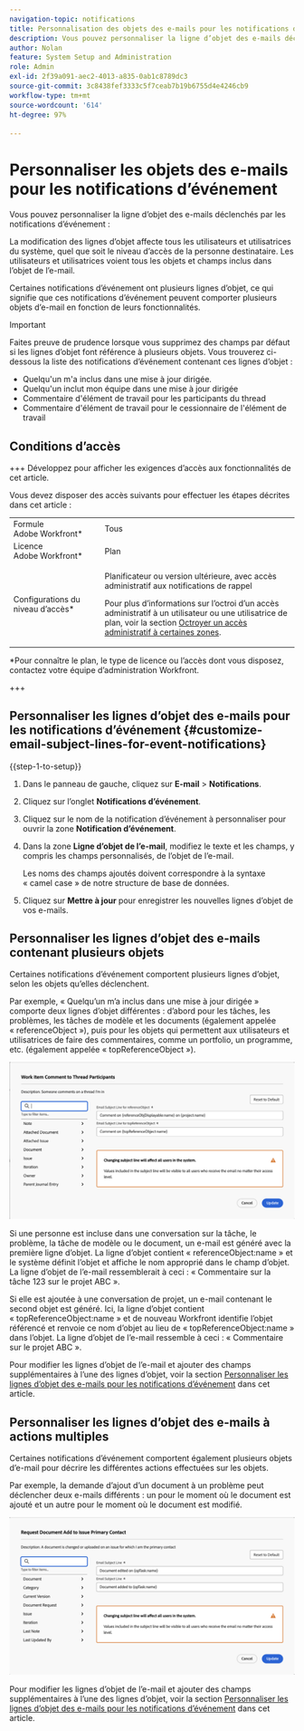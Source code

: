 ```yaml
---
navigation-topic: notifications
title: Personnalisation des objets des e-mails pour les notifications d’événement
description: Vous pouvez personnaliser la ligne d’objet des e-mails déclenchés par les notifications d’événement.
author: Nolan
feature: System Setup and Administration
role: Admin
exl-id: 2f39a091-aec2-4013-a835-0ab1c8789dc3
source-git-commit: 3c8438fef3333c5f7ceab7b19b6755d4e4246cb9
workflow-type: tm+mt
source-wordcount: '614'
ht-degree: 97%

---
```


# Personnaliser les objets des e-mails pour les notifications d’événement

Vous pouvez personnaliser la ligne d’objet des e-mails déclenchés par les notifications d’événement :

La modification des lignes d’objet affecte tous les utilisateurs et utilisatrices du système, quel que soit le niveau d’accès de la personne destinataire. Les utilisateurs et utilisatrices voient tous les objets et champs inclus dans l’objet de l’e-mail.

Certaines notifications d’événement ont plusieurs lignes d’objet, ce qui signifie que ces notifications d’événement peuvent comporter plusieurs objets d’e-mail en fonction de leurs fonctionnalités.

>[!IMPORTANT]
>
>Faites preuve de prudence lorsque vous supprimez des champs par défaut si les lignes d’objet font référence à plusieurs objets. Vous trouverez ci-dessous la liste des notifications d’événement contenant ces lignes d’objet :
>
>* Quelqu&#39;un m&#39;a inclus dans une mise à jour dirigée.
>* Quelqu&#39;un inclut mon équipe dans une mise à jour dirigée
>* Commentaire d&#39;élément de travail pour les participants du thread
>* Commentaire d&#39;élément de travail pour le cessionnaire de l&#39;élément de travail
>

## Conditions d’accès

+++ Développez pour afficher les exigences d’accès aux fonctionnalités de cet article.

Vous devez disposer des accès suivants pour effectuer les étapes décrites dans cet article :

<table style="table-layout:auto"> 
 <col> 
 </col> 
 <col> 
 </col> 
 <tbody> 
  <tr> 
   <td role="rowheader">Formule Adobe Workfront*</td> 
   <td>Tous</td> 
  </tr> 
  <tr> 
   <td role="rowheader">Licence Adobe Workfront*</td> 
   <td>Plan</td> 
  </tr> 
  <tr> 
   <td role="rowheader">Configurations du niveau d’accès*</td> 
   <td> <p>Planificateur ou version ultérieure, avec accès administratif aux notifications de rappel</p> <p>Pour plus d’informations sur l’octroi d’un accès administratif à un utilisateur ou une utilisatrice de plan, voir la section <a href="../../../administration-and-setup/add-users/configure-and-grant-access/grant-users-admin-access-certain-areas.md" class="MCXref xref">Octroyer un accès administratif à certaines zones</a>.</p> </td> 
  </tr> 
 </tbody> 
</table>

&#42;Pour connaître le plan, le type de licence ou l’accès dont vous disposez, contactez votre équipe d’administration Workfront.

+++

## Personnaliser les lignes d’objet des e-mails pour les notifications d’événement {#customize-email-subject-lines-for-event-notifications}

{{step-1-to-setup}}

1. Dans le panneau de gauche, cliquez sur **E-mail** > **Notifications**.

1. Cliquez sur l’onglet **Notifications d’événement**.
1. Cliquez sur le nom de la notification d’événement à personnaliser pour ouvrir la zone **Notification d’événement**.
1. Dans la zone **Ligne d’objet de l’e-mail**, modifiez le texte et les champs, y compris les champs personnalisés, de l’objet de l’e-mail.

   Les noms des champs ajoutés doivent correspondre à la syntaxe « camel case » de notre structure de base de données. <!--For more information about how our objects and their fields are named in the Workfront database, see the [Adobe Workfront API](../../../wf-api/workfront-api.md).-->

1. Cliquez sur **Mettre à jour** pour enregistrer les nouvelles lignes d’objet de vos e-mails.

## Personnaliser les lignes d’objet des e-mails contenant plusieurs objets

Certaines notifications d’événement comportent plusieurs lignes d’objet, selon les objets qu’elles déclenchent.

Par exemple, « Quelqu’un m’a inclus dans une mise à jour dirigée » comporte deux lignes d’objet différentes : d’abord pour les tâches, les problèmes, les tâches de modèle et les documents (également appelée « referenceObject »), puis pour les objets qui permettent aux utilisateurs et utilisatrices de faire des commentaires, comme un portfolio, un programme, etc. (également appelée « topReferenceObject »).

![L’événement ne comporte pas plusieurs lignes d’objet](assets/ev-multiple-subject.png)

Si une personne est incluse dans une conversation sur la tâche, le problème, la tâche de modèle ou le document, un e-mail est généré avec la première ligne d’objet. La ligne d’objet contient « referenceObject:name » et le système définit l’objet et affiche le nom approprié dans le champ d’objet. La ligne d’objet de l’e-mail ressemblerait à ceci : « Commentaire sur la tâche 123 sur le projet ABC ».

Si elle est ajoutée à une conversation de projet, un e-mail contenant le second objet est généré. Ici, la ligne d’objet contient « topReferenceObject:name » et de nouveau Workfront identifie l’objet référencé et renvoie ce nom d’objet au lieu de « topReferenceObject:name » dans l’objet. La ligne d’objet de l’e-mail ressemble à ceci : « Commentaire sur le projet ABC ».

Pour modifier les lignes d’objet de l’e-mail et ajouter des champs supplémentaires à l’une des lignes d’objet, voir la section [Personnaliser les lignes d’objet des e-mails pour les notifications d’événement](#customize-email-subject-lines-for-event-notifications) dans cet article.

## Personnaliser les lignes d’objet des e-mails à actions multiples

Certaines notifications d’événement comportent également plusieurs objets d’e-mail pour décrire les différentes actions effectuées sur les objets.

Par exemple, la demande d’ajout d’un document à un problème peut déclencher deux e-mails différents : un pour le moment où le document est ajouté et un autre pour le moment où le document est modifié.



![L’événement ne comporte pas plusieurs lignes d’objet](assets/Ev-not-mult-subj-lines.png)

Pour modifier les lignes d’objet de l’e-mail et ajouter des champs supplémentaires à l’une des lignes d’objet, voir la section [Personnaliser les lignes d’objet des e-mails pour les notifications d’événement](#customize-email-subject-lines-for-event-notifications) dans cet article.
